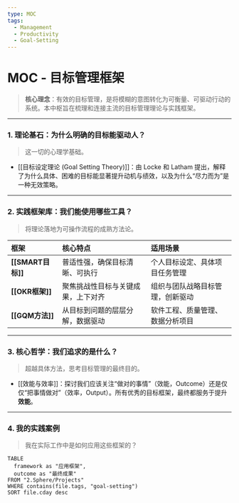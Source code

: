 ```yaml
---
type: MOC
tags:
  - Management
  - Productivity
  - Goal-Setting
---
```


# MOC - 目标管理框架

> **核心理念**：有效的目标管理，是将模糊的意图转化为可衡量、可驱动行动的系统。本中枢旨在梳理和连接主流的目标管理理论与实践框架。

---

### 1. 理论基石：为什么明确的目标能驱动人？
> 这一切的心理学基础。

- [[目标设定理论 (Goal Setting Theory)]]：由 Locke 和 Latham 提出，解释了为什么具体、困难的目标能显著提升动机与绩效，以及为什么“尽力而为”是一种无效策略。

---

### 2. 实践框架库：我们能使用哪些工具？
> 将理论落地为可操作流程的成熟方法论。

| 框架 | 核心特点 | 适用场景 |
| :--- | :--- | :--- |
| **[[SMART目标]]** | 普适性强，确保目标清晰、可执行 | 个人目标设定、具体项目任务管理 |
| **[[OKR框架]]** | 聚焦挑战性目标与关键成果，上下对齐 | 组织与团队战略目标管理，创新驱动 |
| **[[GQM方法]]** | 从目标到问题的层层分解，数据驱动 | 软件工程、质量管理、数据分析项目 |

---

### 3. 核心哲学：我们追求的是什么？
> 超越具体方法，思考目标管理的最终目的。

- [[效能与效率]]：探讨我们应该关注“做对的事情”（效能，Outcome）还是仅仅“把事情做对”（效率，Output）。所有优秀的目标框架，最终都服务于提升**效能**。

---

### 4. 我的实践案例
> 我在实际工作中是如何应用这些框架的？

```dataview
TABLE
  framework as "应用框架",
  outcome as "最终成果"
FROM "2.Sphere/Projects"
WHERE contains(file.tags, "goal-setting")
SORT file.cday desc
```
